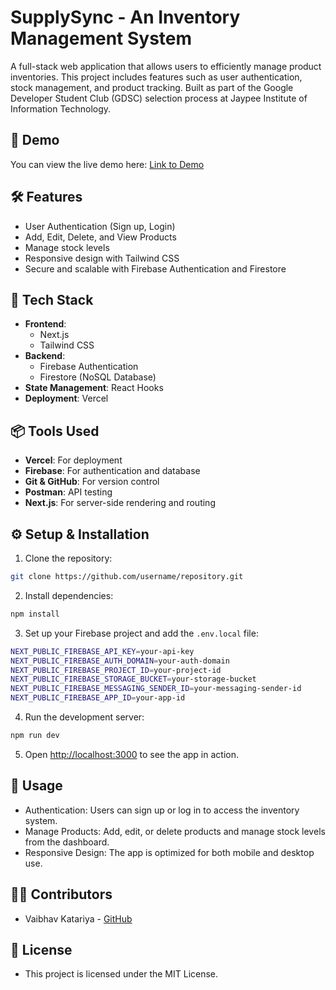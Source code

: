 # SupplySync - An Inventory Management System

A full-stack web application that allows users to efficiently manage product inventories. This project includes features such as user authentication, stock management, and product tracking. Built as part of the Google Developer Student Club (GDSC) selection process at Jaypee Institute of Information Technology.

## 🚀 Demo
You can view the live demo here: [Link to Demo](#)

## 🛠 Features
- User Authentication (Sign up, Login)
- Add, Edit, Delete, and View Products
- Manage stock levels
- Responsive design with Tailwind CSS
- Secure and scalable with Firebase Authentication and Firestore

## 🔧 Tech Stack
- **Frontend**: 
  - Next.js
  - Tailwind CSS
- **Backend**: 
  - Firebase Authentication
  - Firestore (NoSQL Database)
- **State Management**: React Hooks
- **Deployment**: Vercel

## 📦 Tools Used
- **Vercel**: For deployment
- **Firebase**: For authentication and database
- **Git & GitHub**: For version control
- **Postman**: API testing
- **Next.js**: For server-side rendering and routing

## ⚙️ Setup & Installation

1. Clone the repository:
```bash
git clone https://github.com/username/repository.git
```
2. Install dependencies:
``` bash
npm install
```
3. Set up your Firebase project and add the `.env.local` file:
```bash
NEXT_PUBLIC_FIREBASE_API_KEY=your-api-key
NEXT_PUBLIC_FIREBASE_AUTH_DOMAIN=your-auth-domain
NEXT_PUBLIC_FIREBASE_PROJECT_ID=your-project-id
NEXT_PUBLIC_FIREBASE_STORAGE_BUCKET=your-storage-bucket
NEXT_PUBLIC_FIREBASE_MESSAGING_SENDER_ID=your-messaging-sender-id
NEXT_PUBLIC_FIREBASE_APP_ID=your-app-id
```
4. Run the development server:
```bash
npm run dev
```
5. Open [http://localhost:3000](http://localhost:3000) to see the app in action.

## 📖 Usage
- Authentication: Users can sign up or log in to access the inventory system.
- Manage Products: Add, edit, or delete products and manage stock levels from the dashboard.
- Responsive Design: The app is optimized for both mobile and desktop use.

## 👨‍💻 Contributors
- Vaibhav Katariya - [GitHub](https://github.com/VaibhavKatariyaa)

## 📜 License
- This project is licensed under the MIT License.